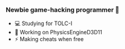 ### Newbie game-hacking programmer 👋

- 💻 Studying for TOLC-I
- 🔭 Working on PhysicsEngineD3D11
- ⚡ Making cheats when free

<!--
**marcoigorr/marcoigorr** is a ✨ _special_ ✨ repository because its `README.md` (this file) appears on your GitHub profile.

Here are some ideas to get you started:

- 🔭 I’m currently working on ...
- 🌱 I’m currently learning ...
- 👯 I’m looking to collaborate on ...
- 🤔 I’m looking for help with ...
- 💬 Ask me about ...
- 📫 How to reach me: ...
- 😄 Pronouns: ...
- ⚡ Fun fact: ...
<p align="center">
  <img src="https://user-images.githubusercontent.com/87567996/186928315-426822eb-1c87-4171-bb9a-d139ac84d909.png" width="130">
</p>
-->
<!--[![Top Langs](https://github-readme-stats.vercel.app/api/top-langs/?username=marcoigorr&layout=compact)](https://github.com/marcoigorr)-->
